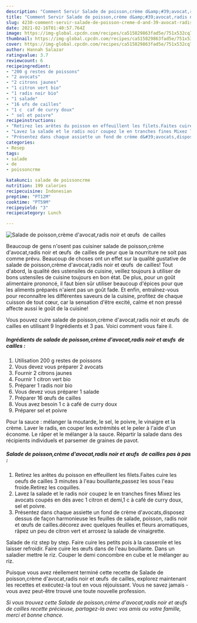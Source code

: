 ```yaml
---
description: "Comment Servir Salade de poisson,crème d&amp;#39;avocat,radis noir et œufs  de cailles"
title: "Comment Servir Salade de poisson,crème d&amp;#39;avocat,radis noir et œufs  de cailles"
slug: 4230-comment-servir-salade-de-poisson-creme-d-and-39-avocat-radis-noir-et-oufs-de-cailles
date: 2021-02-16T01:40:57.764Z
image: https://img-global.cpcdn.com/recipes/ca515829863fad5e/751x532cq70/salade-de-poissoncreme-davocatradis-noir-et-oeufs-de-cailles-photo-principale-de-la-recette.jpg
thumbnail: https://img-global.cpcdn.com/recipes/ca515829863fad5e/751x532cq70/salade-de-poissoncreme-davocatradis-noir-et-oeufs-de-cailles-photo-principale-de-la-recette.jpg
cover: https://img-global.cpcdn.com/recipes/ca515829863fad5e/751x532cq70/salade-de-poissoncreme-davocatradis-noir-et-oeufs-de-cailles-photo-principale-de-la-recette.jpg
author: Hannah Salazar
ratingvalue: 3.7
reviewcount: 6
recipeingredient:
- "200 g restes de poissons"
- "2 avocats"
- "2 citrons jaunes"
- "1 citron vert bio"
- "1 radis noir bio"
- "1 salade"
- "16 ufs de cailles"
- "1 c  caf de curry doux"
- " sel et poivre"
recipeinstructions:
- "Retirez les arêtes du poisson en effeuillent les filets.Faites cuire les oeufs de cailles 3 minutes à l&#39;eau bouillante,passez les sous l&#39;eau froide.Retirez les coquilles."
- "Lavez la salade et le radis noir coupez le en tranches fines Mixez les avocats coupés en dés avec 1 citron et demi,1 c à café de curry doux, sel et poivre."
- "Présentez dans chaque assiette un fond de crème d&#39;avocats,disposez dessus de façon harmonieuse les feuilles de salade, poisson, radis noir et œufs de cailles.décorez avec quelques feuilles et fleurs aromatiques, râpez un peu de citron vert et arrosez la salade de vinaigrette."
categories:
- Resep
tags:
- salade
- de
- poissoncrme

katakunci: salade de poissoncrme 
nutrition: 199 calories
recipecuisine: Indonesian
preptime: "PT12M"
cooktime: "PT59M"
recipeyield: "3"
recipecategory: Lunch

---
```



![Salade de poisson,crème d&#39;avocat,radis noir et œufs  de cailles](https://img-global.cpcdn.com/recipes/ca515829863fad5e/751x532cq70/salade-de-poissoncreme-davocatradis-noir-et-oeufs-de-cailles-photo-principale-de-la-recette.jpg)

Beaucoup de gens n'osent pas cuisiner salade de poisson,crème d&#39;avocat,radis noir et œufs  de cailles de peur que la nourriture ne soit pas comme prévu. Beaucoup de choses ont un effet sur la qualité gustative de salade de poisson,crème d&#39;avocat,radis noir et œufs  de cailles! Tout d'abord, la qualité des ustensiles de cuisine, veillez toujours à utiliser de bons ustensiles de cuisine toujours en bon état. De plus, pour un goût alimentaire prononcé, il faut bien sûr utiliser beaucoup d'épices pour que les aliments préparés n'aient pas un goût fade. Et enfin, entraînez-vous pour reconnaître les différentes saveurs de la cuisine, profitez de chaque cuisson de tout cœur, car la sensation d'être excité, calme et non pressé affecte aussi le goût de la cuisine!

<!--inarticleads1-->

Vous pouvez cuire salade de poisson,crème d&#39;avocat,radis noir et œufs  de cailles en utilisant 9 Ingrédients et 3 pas. Voici comment vous faire il.

##### Ingrédients de salade de poisson,crème d&#39;avocat,radis noir et œufs  de cailles :

1. Utilisation 200 g restes de poissons
1. Vous devez vous préparer 2 avocats
1. Fournir 2 citrons jaunes
1. Fournir 1 citron vert bio
1. Préparer 1 radis noir bio
1. Vous devez vous préparer 1 salade
1. Préparer 16 œufs de cailles
1. Vous avez besoin 1 c à café de curry doux
1. Préparer  sel et poivre


Pour la sauce : mélanger la moutarde, le sel, le poivre, le vinaigre et la crème. Laver le radis, en couper les extrémités et le peler à l&#39;aide d&#39;un économe. Le râper et le mélanger à la sauce. Répartir la salade dans des récipients individuels et parsemer de graines de pavot. 

<!--inarticleads2-->

##### Salade de poisson,crème d&#39;avocat,radis noir et œufs  de cailles pas à pas :

1. Retirez les arêtes du poisson en effeuillent les filets.Faites cuire les oeufs de cailles 3 minutes à l&#39;eau bouillante,passez les sous l&#39;eau froide.Retirez les coquilles.
1. Lavez la salade et le radis noir coupez le en tranches fines Mixez les avocats coupés en dés avec 1 citron et demi,1 c à café de curry doux, sel et poivre.
1. Présentez dans chaque assiette un fond de crème d&#39;avocats,disposez dessus de façon harmonieuse les feuilles de salade, poisson, radis noir et œufs de cailles.décorez avec quelques feuilles et fleurs aromatiques, râpez un peu de citron vert et arrosez la salade de vinaigrette.


Salade de riz step by step. Faire cuire les petits pois à la casserole et les laisser refroidir. Faire cuire les œufs dans de l&#39;eau bouillante. Dans un saladier mettre le riz. Couper le demi concombre en cube et le mélanger au riz. 

<!--inarticleads1-->

<p>
Puisque vous avez réellement terminé cette recette de Salade de poisson,crème d&#39;avocat,radis noir et œufs  de cailles, explorez maintenant les recettes et exécutez-la tout en vous réjouissant. Vous ne savez jamais - vous avez peut-être trouvé une toute nouvelle profession.
</p>

<p>
<i>Si vous trouvez cette Salade de poisson,crème d&#39;avocat,radis noir et œufs  de cailles recette précieuse, partagez-la avec vos amis ou votre famille, merci et bonne chance.</i>
</p>
